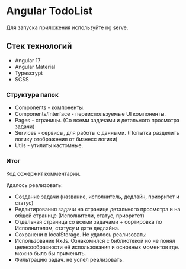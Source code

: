 # Angular TodoList
Для запуска приложения используйте ng serve.
## Стек технологий
- Angular 17
- Angular Material
- Typescrypt
- SCSS
### Структура папок
- Components - компоненты.
- Components/Interface - переиспользуемые UI компоненты.
- Pages - страницы. (Со всеми задачами и детального просмотра задачи)
- Services - сервисы, для работы с данными. (Попытка разделить логику отображения от бизнесс логики)
- Utils - утилиты кастомные.

### Итог
Код сожержит комментарии.

Удалось реализовать: 
- Создание задачи (название, исполнитель, дедлайн, приоритет и статус)
- Редактирования задачи на странице детального просмотра и на общей странице (Исполнители, статус, приоритет)
- Отдельная страница со всеми задачами + сортировка по Исполнителям, статусу и дате дедлайна.
- Сохранени в localStorage.
Не удалось реализовать: 
- Использование RxJs. Ознакомился с библиотекой но не понял целесообразности её использования и основных моментов где. можно было бы применить.
- Фильтрацию задач. не успел реализовать.


